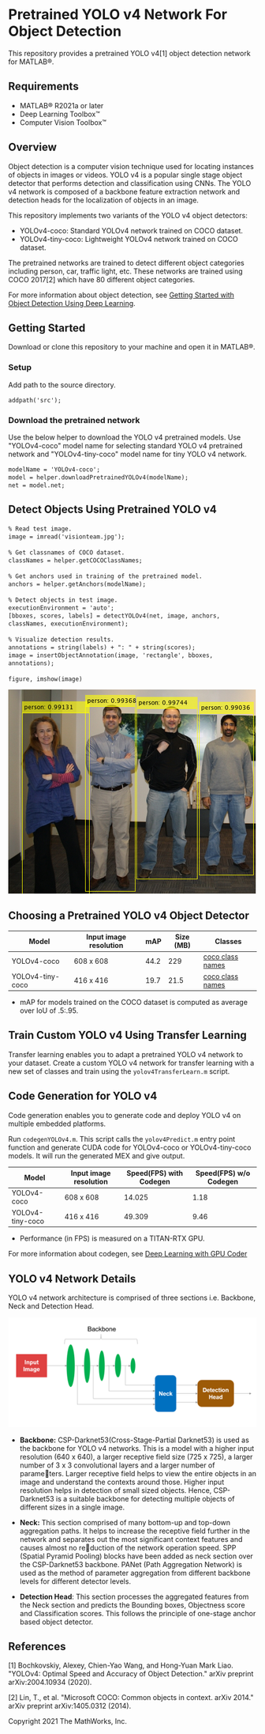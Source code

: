 # Pretrained YOLO v4 Network For Object Detection

This repository provides a pretrained YOLO v4[1] object detection network for MATLAB&reg;. 

Requirements
------------  

- MATLAB&reg; R2021a or later
- Deep Learning Toolbox&trade;
- Computer Vision Toolbox&trade;

Overview
--------

Object detection is a computer vision technique used for locating instances of objects in images or videos. YOLO v4 is a popular single stage object detector that performs detection and classification using CNNs. The YOLO v4 network is composed of a backbone feature extraction network and detection heads for the localization of objects in an image. 

This repository implements two variants of the YOLO v4 object detectors:
- YOLOv4-coco: Standard YOLOv4 network trained on COCO dataset.
- YOLOv4-tiny-coco: Lightweight YOLOv4 network trained on COCO dataset.

The pretrained networks are trained to detect different object categories including person, car, traffic light, etc. These networks are trained using COCO 2017[2] which have 80 different object categories.

For more information about object detection, see [Getting Started with Object Detection Using Deep Learning](https://www.mathworks.com/help/vision/ug/getting-started-with-object-detection-using-deep-learning.html).

Getting Started
---------------

Download or clone this repository to your machine and open it in MATLAB&reg;.

### Setup
Add path to the source directory.

```
addpath('src');
```

### Download the pretrained network
Use the below helper to download the YOLO v4 pretrained models. Use "YOLOv4-coco" model name for selecting standard YOLO v4 pretrained network and "YOLOv4-tiny-coco" model name for tiny YOLO v4 network. 

```
modelName = 'YOLOv4-coco';
model = helper.downloadPretrainedYOLOv4(modelName);
net = model.net;
```

Detect Objects Using Pretrained YOLO v4 
---------------------------------------

```
% Read test image.
image = imread('visionteam.jpg');

% Get classnames of COCO dataset.
classNames = helper.getCOCOClassNames;

% Get anchors used in training of the pretrained model.
anchors = helper.getAnchors(modelName);

% Detect objects in test image.
executionEnvironment = 'auto';
[bboxes, scores, labels] = detectYOLOv4(net, image, anchors, classNames, executionEnvironment);

% Visualize detection results.
annotations = string(labels) + ": " + string(scores);
image = insertObjectAnnotation(image, 'rectangle', bboxes, annotations);

figure, imshow(image)
```
![alt text](images/result.png?raw=true)


Choosing a Pretrained YOLO v4 Object Detector
---------------------------------------------

| Model | Input image resolution | mAP  | Size (MB) | Classes |
| ------ | ------ | ------ | ------ | ------ |
| YOLOv4-coco | 608 x 608 | 44.2 | 229 | [coco class names](+helper/coco-classes.txt) |
| YOLOv4-tiny-coco | 416 x 416 | 19.7 | 21.5 | [coco class names](+helper/coco-classes.txt) |

- mAP for models trained on the COCO dataset is computed as average over IoU of .5:.95.

Train Custom YOLO v4 Using Transfer Learning
----------------------------------------------------
Transfer learning enables you to adapt a pretrained YOLO v4 network to your dataset. Create a custom YOLO v4 network for transfer learning with a new set of classes and train using the `yolov4TransferLearn.m` script.

Code Generation for YOLO v4
-----------------------------------
Code generation enables you to generate code and deploy YOLO v4 on multiple embedded platforms.

Run `codegenYOLOv4.m`. This script calls the `yolov4Predict.m` entry point function and generate CUDA code for YOLOv4-coco or YOLOv4-tiny-coco models. It will run the generated MEX and give output.  

| Model | Input image resolution | Speed(FPS) with Codegen| Speed(FPS) w/o Codegen | 
| ------ | ------ | ------ | ------ | 
| YOLOv4-coco | 608 x 608 | 14.025 | 1.18 |
| YOLOv4-tiny-coco | 416 x 416 | 49.309 | 9.46 |

- Performance (in FPS) is measured on a TITAN-RTX GPU.

For more information about codegen, see [Deep Learning with GPU Coder](https://www.mathworks.com/help/gpucoder/gpucoder-deep-learning.html)

YOLO v4 Network Details
-----------------------
YOLO v4 network architecture is comprised of three sections i.e. Backbone, Neck and Detection Head.

![alt text](images/network.png?raw=true)

- **Backbone:** CSP-Darknet53(Cross-Stage-Partial Darknet53) is used as the backbone for YOLO v4 networks. This is a model with a higher input resolution (640 x 640), a larger receptive field size (725 x 725), a larger number of 3 x 3 convolutional layers and a larger number of parameters. Larger receptive field helps to view the entire objects in an image and understand the contexts around those. Higher input resolution helps in detection of small sized objects. Hence, CSP-Darknet53 is a suitable backbone for detecting multiple objects of different sizes in a single image.

- **Neck:** This section comprised of many bottom-up and top-down aggregation paths. It helps to increase the receptive field further in the network and separates out the most significant context features and causes almost no reduction of the network operation speed. SPP (Spatial Pyramid Pooling) blocks have been added as neck section over the CSP-Darknet53 backbone. PANet (Path Aggregation Network) is used as the method of parameter aggregation from different backbone levels for different detector levels.

- **Detection Head**: This section processes the aggregated features from the Neck section and predicts the Bounding boxes, Objectness score and Classification scores. This follows the principle of one-stage anchor based object detector.    

References
-----------

[1] Bochkovskiy, Alexey, Chien-Yao Wang, and Hong-Yuan Mark Liao. "YOLOv4: Optimal Speed and Accuracy of Object Detection." arXiv preprint arXiv:2004.10934 (2020).

[2] Lin, T., et al. "Microsoft COCO: Common objects in context. arXiv 2014." arXiv preprint arXiv:1405.0312 (2014).

Copyright 2021 The MathWorks, Inc.
